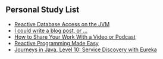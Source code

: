 ## Personal Study List
<!-- BLOG-POST-LIST:START -->
- [Reactive Database Access on the JVM](https://foojay.io/today/reactive-database-access-on-the-jvm/)
- [I could write a blog post, or …](https://foojay.io/today/i-could-write-a-blog-post-or/)
- [How to Share Your Work With a Video or Podcast](https://foojay.io/today/how-to-share-your-work-with-a-video-or-podcast/)
- [Reactive Programming Made Easy](https://foojay.io/today/reactive-programming-made-easy/)
- [Journeys in Java, Level 10: Service Discovery with Eureka](https://foojay.io/today/journeys-in-java-level-10-service-discovery-with-eureka/)
<!-- BLOG-POST-LIST:END -->  
